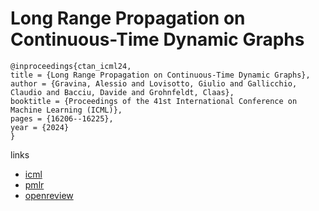 # Long Range Propagation on Continuous-Time Dynamic Graphs

```
@inproceedings{ctan_icml24,
title = {Long Range Propagation on Continuous-Time Dynamic Graphs},
author = {Gravina, Alessio and Lovisotto, Giulio and Gallicchio, Claudio and Bacciu, Davide and Grohnfeldt, Claas},
booktitle = {Proceedings of the 41st International Conference on Machine Learning (ICML)},
pages = {16206--16225},
year = {2024}
}
```

links
- [icml](https://icml.cc/Conferences/2024/Schedule?showEvent=33423)
- [pmlr](https://proceedings.mlr.press/v235/gravina24a.html)
- [openreview](https://openreview.net/forum?id=gVg8V9isul)
